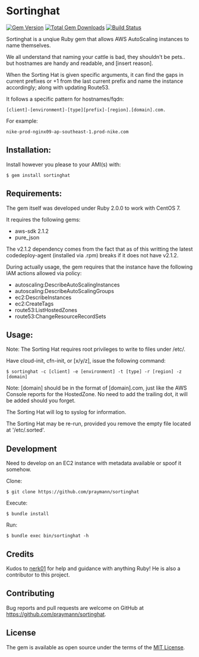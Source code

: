 # Sortinghat
[![Gem Version](https://badge.fury.io/rb/sortinghat.svg)](https://badge.fury.io/rb/sortinghat)
[![Total Gem Downloads](https://ruby-gem-downloads-badge.herokuapp.com/sortinghat?type=total)](https://rubygems.org/gems/sortinghat)
[![Build Status](https://travis-ci.org/praymann/sortinghat.svg?branch=master)](https://travis-ci.org/praymann/sortinghat?branch=master)

Sortinghat is a unqiue Ruby gem that allows AWS AutoScaling instances to name themselves.

We all understand that naming your cattle is bad, they shouldn't be pets.. but hostnames are handy and readable, and [insert reason].

When the Sorting Hat is given specific arguments, it can find the gaps in current prefixes or +1 from the last current prefix and name the instance accordingly; along with updating Route53.

It follows a specific pattern for hostnames/fqdn:

```
[client]-[environment]-[type][prefix]-[region].[domain].com.
```
For example:

```
nike-prod-nginx09-ap-southeast-1.prod-nike.com
```

## Installation:

Install however you please to your AMI(s) with:

    $ gem install sortinghat

## Requirements:

The gem itself was developed under Ruby 2.0.0 to work with CentOS 7.

It requires the following gems:
* aws-sdk 2.1.2
* pure_json

The v2.1.2 dependency comes from the fact that as of this writting the latest codedeploy-agent (installed via .rpm) breaks if it does not have v2.1.2.

During actually usage, the gem requires that the instance have the following IAM actions allowed via policy:
* autoscaling:DescribeAutoScalingInstances
* autoscaling:DescribeAutoScalingGroups
* ec2:DescribeInstances
* ec2:CreateTags
* route53:ListHostedZones
* route53:ChangeResourceRecordSets

## Usage:

Note: The Sorting Hat requires root privileges to write to files under /etc/.

Have cloud-init, cfn-init, or [x/y/z], issue the following command:

    $ sortinghat -c [client] -e [environment] -t [type] -r [region] -z [domain]

Note: [domain] should be in the format of [domain].com, just like the AWS Console reports for the HostedZone. No need to add the trailing dot, it will be added should you forget.

The Sorting Hat will log to syslog for information.

The Sorting Hat may be re-run, provided you remove the empty file located at '/etc/.sorted'.

## Development

Need to develop on an EC2 instance with metadata available or spoof it somehow.

Clone:

    $ git clone https://github.com/praymann/sortinghat

Execute:

    $ bundle install

Run:

    $ bundle exec bin/sortinghat -h

## Credits

Kudos to [nerk01](https://github.com/nerk01) for help and guidance with anything Ruby! He is also a contributor to this project. 

## Contributing

Bug reports and pull requests are welcome on GitHub at https://github.com/praymann/sortinghat.

## License

The gem is available as open source under the terms of the [MIT License](http://opensource.org/licenses/MIT).


